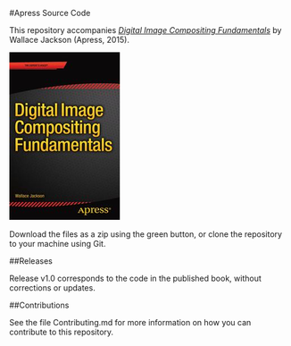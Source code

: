 #Apress Source Code

This repository accompanies [*Digital Image Compositing Fundamentals*](http://www.apress.com/9781484216392) by Wallace Jackson (Apress, 2015).

![Cover image](9781484216392.jpg)

Download the files as a zip using the green button, or clone the repository to your machine using Git.

##Releases

Release v1.0 corresponds to the code in the published book, without corrections or updates.

##Contributions

See the file Contributing.md for more information on how you can contribute to this repository.
